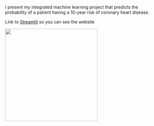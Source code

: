 I present my integrated machine learning project that predicts the probability of a patient having a 10-year risk of coronary heart disease.

Link to [Streamlit](https://heartdiseaseml-jwirahfnikw3jxbuckkhrp.streamlit.app/) so you can see the website

<img src="https://github.com/ElenaRacero3/Heart_disease_ML/assets/146923466/052b1072-fde0-4ef2-b85c-636abdf32148" width="300">

